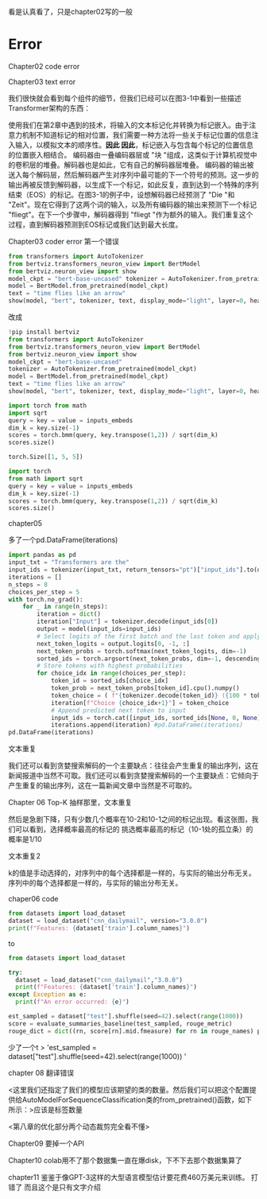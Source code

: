 看是认真看了，只是chapter02写的一般







# Error

Chapter02 code error

Chapter03 text error

我们很快就会看到每个组件的细节，但我们已经可以在图3-1中看到一些描述Transformer架构的东西：

使用我们在第2章中遇到的技术，将输入的文本标记化并转换为标记嵌入。由于注意力机制不知道标记的相对位置，我们需要一种方法将一些关于标记位置的信息注入输入，以模拟文本的顺序性。**因此 因此**，标记嵌入与包含每个标记的位置信息的位置嵌入相结合。
编码器由一叠编码器层或 "块 "组成，这类似于计算机视觉中的卷积层的堆叠。解码器也是如此，它有自己的解码器层堆叠。
编码器的输出被送入每个解码层，然后解码器产生对序列中最可能的下一个符号的预测。这一步的输出再被反馈到解码器，以生成下一个标记，如此反复，直到达到一个特殊的序列结束（EOS）的标记。在图3-1的例子中，设想解码器已经预测了 "Die "和 "Zeit"。现在它得到了这两个词的输入，以及所有编码器的输出来预测下一个标记 "fliegt"。在下一个步骤中，解码器得到 "fliegt "作为额外的输入。我们重复这个过程，直到解码器预测到EOS标记或我们达到最大长度。

Chapter03 coder error 第一个错误
```python
from transformers import AutoTokenizer 
from bertviz.transformers_neuron_view import BertModel 
from bertviz.neuron_view import show 
model_ckpt = "bert-base-uncased" tokenizer = AutoTokenizer.from_pretrained(model_ckpt)
model = BertModel.from_pretrained(model_ckpt) 
text = "time flies like an arrow" 
show(model, "bert", tokenizer, text, display_mode="light", layer=0, head=8)
```
改成
```python
!pip install bertviz
from transformers import AutoTokenizer 
from bertviz.transformers_neuron_view import BertModel 
from bertviz.neuron_view import show 
model_ckpt = "bert-base-uncased" 
tokenizer = AutoTokenizer.from_pretrained(model_ckpt)
model = BertModel.from_pretrained(model_ckpt) 
text = "time flies like an arrow" 
show(model, "bert", tokenizer, text, display_mode="light", layer=0, head=8)

```
```python
import torch from math 
import sqrt 
query = key = value = inputs_embeds 
dim_k = key.size(-1) 
scores = torch.bmm(query, key.transpose(1,2)) / sqrt(dim_k) 
scores.size() 

torch.Size([1, 5, 5])


```
```python
import torch 
from math import sqrt 
query = key = value = inputs_embeds 
dim_k = key.size(-1) 
scores = torch.bmm(query, key.transpose(1,2)) / sqrt(dim_k) 
scores.size()
```

chapter05

多了一个pd.DataFrame(iterations)

```python
import pandas as pd
input_txt = "Transformers are the" 
input_ids = tokenizer(input_txt, return_tensors="pt")["input_ids"].to(device) 
iterations = [] 
n_steps = 8 
choices_per_step = 5
with torch.no_grad(): 
	for _ in range(n_steps): 
		iteration = dict() 
		iteration["Input"] = tokenizer.decode(input_ids[0]) 
		output = model(input_ids=input_ids) 
		# Select logits of the first batch and the last token and apply softmax 			
		next_token_logits = output.logits[0, -1, :]
		next_token_probs = torch.softmax(next_token_logits, dim=-1) 
		sorted_ids = torch.argsort(next_token_probs, dim=-1, descending=True) 
		# Store tokens with highest probabilities 
		for choice_idx in range(choices_per_step): 
			token_id = sorted_ids[choice_idx] 
			token_prob = next_token_probs[token_id].cpu().numpy() 
			token_choice = ( f"{tokenizer.decode(token_id)} ({100 * token_prob:.2f}%)" ) 
			iteration[f"Choice {choice_idx+1}"] = token_choice 
			# Append predicted next token to input 
			input_ids = torch.cat([input_ids, sorted_ids[None, 0, None]], dim=-1) 
			iterations.append(iteration) #pd.DataFrame(iterations)
pd.DataFrame(iterations)


```

文本重复

我们还可以看到贪婪搜索解码的一个主要缺点：往往会产生重复的输出序列，这在新闻报道中当然不可取。我们还可以看到贪婪搜索解码的一个主要缺点：它倾向于产生重复的输出序列，这在一篇新闻文章中当然是不可取的。


Chapter 06
Top-K 抽样那里，文本重复

然后是急剧下降，只有少数几个概率在10-2和10-1之间的标记出现。看这张图，我们可以看到，选择概率最高的标记的 挑选概率最高的标记（10-1处的孤立条）的概率是1/10

文本重复2

k的值是手动选择的，对序列中的每个选择都是一样的，与实际的输出分布无关。序列中的每个选择都是一样的，与实际的输出分布无关。

chaper06 code

```python
from datasets import load_dataset 
dataset = load_dataset("cnn_dailymail", version="3.0.0")
print(f"Features: {dataset['train'].column_names}") 

```

to

```python
from datasets import load_dataset

try:
  dataset = load_dataset("cnn_dailymail","3.0.0")
  print(f"Features: {dataset['train'].column_names}")
except Exception as e:
  print(f"An error occurred: {e}")


```


```python
est_sampled = dataset["test"].shuffle(seed=42).select(range(1000)) 
score = evaluate_summaries_baseline(test_sampled, rouge_metric) 
rouge_dict = dict((rn, score[rn].mid.fmeasure) for rn in rouge_names) pd.DataFrame.from_dict(rouge_dict, orient="index", columns=["baseline"]).T


```

少了一个t > 'est_sampled = dataset["test"].shuffle(seed=42).select(range(1000)) '


chapter 08
翻译错误

<这里我们还指定了我们的模型应该期望的类的数量。然后我们可以把这个配置提供给AutoModelForSequenceClassification类的from_pretrained()函数，如下所示：>应该是标签数量


<第八章的优化部分两个动态裁剪完全看不懂>


Chapter09 要掉一个API

Chapter10 colab用不了那个数据集一直在爆disk，下不下去那个数据集算了

chapter11 鉴鉴于像GPT-3这样的大型语言模型估计要花费460万美元来训练。 打错了
而且这个是只有文字介绍
